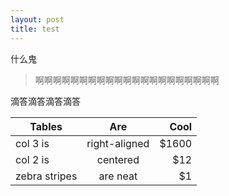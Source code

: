 ```yaml
---
layout: post
title: test
---
```


什么鬼

> 啊啊啊啊啊啊啊啊啊啊啊啊啊啊啊啊啊啊啊啊啊

滴答滴答滴答滴答

| Tables        |      Are      |  Cool |
| ------------- | :-----------: | ----: |
| col 3 is      | right-aligned | $1600 |
| col 2 is      |   centered    |   $12 |
| zebra stripes |   are neat    |    $1 |



